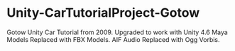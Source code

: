 Unity-CarTutorialProject-Gotow
==============================

Gotow Unity Car Tutorial from 2009.
Upgraded to work with Unity 4.6
Maya Models Replaced with FBX Models.
AIF Audio Replaced with Ogg Vorbis.

